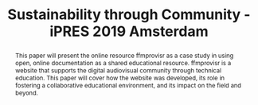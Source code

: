 ---
abstract: This paper will present the online resource ffmprovisr as a case study in
  using open, online documentation as a shared educational resource. ffmprovisr is
  a website that supports the digital audiovisual community through technical education.
  This paper will cover how the website was developed, its role in fostering a collaborative
  educational environment, and its impact on the field and beyond.
creators:
- Blewer, Ashley
- WeaverWeaver, Andrew
date: null
document_url: https://services.phaidra.univie.ac.at/api/object/o:1080494/download
grand_parent: iPRES
institutions: []
keywords: []
landing_page_url: https://phaidra.univie.ac.at/o:1080494
language: eng
layout: publication
license: CC BY 4.0 International
notes_url: null
parent: iPRES 2019
presentation_url: null
size: 192812
source_name: iPRES
title: Sustainability through Community - iPRES 2019 Amsterdam
type: paper
year: 2019
---
